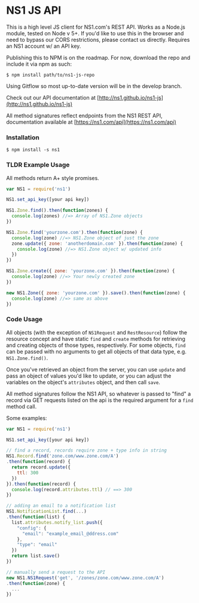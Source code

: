 # NS1 JS API

This is a high level JS client for NS1.com's REST API. Works as a Node.js module, tested on Node v 5+. If you'd like to use this in the browser and need to bypass our CORS restrictions, please contact us directly. Requires an NS1 account w/ an API key.

Publishing this to NPM is on the roadmap. For now, download the repo and include it via npm as such:

`$ npm install path/to/ns1-js-repo`

Using Gitflow so most up-to-date version will be in the develop branch.

Check out our API documentation at [http://ns1.github.io/ns1-js](http://ns1.github.io/ns1-js)

All method signatures reflect endpoints from the NS1 REST API, documentation available at [https://ns1.com/api](https://ns1.com/api)

### Installation

`$ npm install -s ns1`

### TLDR Example Usage

All methods return A+ style promises.

```javascript
var NS1 = require('ns1')

NS1.set_api_key([your api key])

NS1.Zone.find().then(function(zones) {
  console.log(zones) //=> Array of NS1.Zone objects
})

NS1.Zone.find('yourzone.com').then(function(zone) {
  console.log(zone) //=> NS1.Zone object of just the zone
  zone.update({ zone: 'anotherdomain.com' }).then(function(zone) {
    console.log(zone) //=> NS1.Zone object w/ updated info
  })
})

NS1.Zone.create({ zone: 'yourzone.com' }).then(function(zone) {
  console.log(zone) //=> Your newly created zone
})

new NS1.Zone({ zone: 'yourzone.com' }).save().then(function(zone) {
  console.log(zone) //=> same as above
})
```

### Code Usage

All objects (with the exception of `NS1Request` and `RestResource`) follow the resource concept and have static `find` and `create` methods for retrieving and creating objects of those types, respectively. For some objects, `find` can be passed with no arguments to get all objects of that data type, e.g. `NS1.Zone.find()`.

Once you've retrieved an object from the server, you can use `update` and pass an object of values you'd like to update, or you can adjust the variables on the object's `attributes` object, and then call `save`.

All method signatures follow the NS1 API, so whatever is passed to "find" a record via GET requests listed on the api is the required argument for a `find` method call.

Some examples:

```javascript
var NS1 = require('ns1')

NS1.set_api_key([your api key])

// find a record, records require zone + type info in string
NS1.Record.find('zone.com/www.zone.com/A')
.then(function(record) {
  return record.update({
    ttl: 300
  })
}).then(function(record) {
  console.log(record.attributes.ttl) // ==> 300
})

// adding an email to a notification list
NS1.NotificationList.find(...)
.then(function(list) {
  list.attributes.notify_list.push({
    "config": {
      "email": "example_email_@ddress.com"
    },
    "type": "email"
  })
  return list.save()
})

// manually send a request to the API
new NS1.NS1Request('get', '/zones/zone.com/www.zone.com/A')
.then(function(zone) {
  ...
})
```
